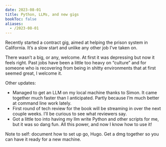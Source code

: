 ```yaml
---
date: 2023-08-01
title: Python, LLMs, and new gigs
bookToc: false
aliases:
  - /2023-08-01
---
```

Recently started a contract gig, aimed at helping the prison system in California. It’s a slow start and unlike any other job I’ve taken on. 

There wasn’t a big, or any, welcome. At first it was depressing but now it feels right. Past jobs have been a little too heavy on “culture” and for someone who is recovering from being in shitty environments that at first seemed great, I welcome it. 

Other updates:
- Managed to get an LLM on my local machine thanks to Simon.  It came together much faster than I anticipated. Partly because I’m much better at command line work lately. 
- First round of tech review for the book will be streaming in over the next couple weeks. I’ll be curious to see what reviewers say. 
- Got a little too into having my llm write Python and other scripts for me, but it was so dang fun. All this power, and now I know how to use it!

Note to self: document how to set up go, Hugo. Get a dmg together so you can have it ready for a new machine. 